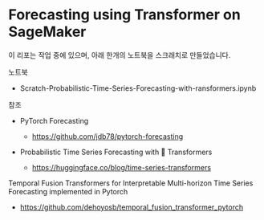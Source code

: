 # Forecasting using Transformer on SageMaker

이 리포는 작업 중에 있으며, 아래 한개의 노트북을 스크래치로 만들었습니다.

노트북
- Scratch-Probabilistic-Time-Series-Forecasting-with-ransformers.ipynb

참조
- PyTorch Forecasting
    - https://github.com/jdb78/pytorch-forecasting

- Probabilistic Time Series Forecasting with 🤗 Transformers
    - https://huggingface.co/blog/time-series-transformers

Temporal Fusion Transformers for Interpretable Multi-horizon Time Series Forecasting implemented in Pytorch
- https://github.com/dehoyosb/temporal_fusion_transformer_pytorch